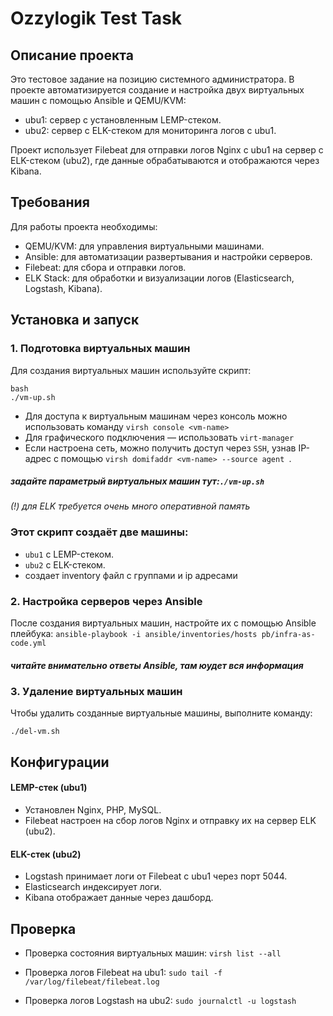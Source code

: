 # Ozzylogik Test Task

## Описание проекта

Это тестовое задание на позицию системного администратора. В проекте автоматизируется создание и настройка двух виртуальных машин с помощью Ansible и QEMU/KVM:
- ubu1: сервер с установленным LEMP-стеком.
- ubu2: сервер с ELK-стеком для мониторинга логов с ubu1.

Проект использует Filebeat для отправки логов Nginx с ubu1 на сервер с ELK-стеком (ubu2), где данные обрабатываются и отображаются через Kibana.

## Требования

Для работы проекта необходимы:
- QEMU/KVM: для управления виртуальными машинами.
- Ansible: для автоматизации развертывания и настройки серверов.
- Filebeat: для сбора и отправки логов.
- ELK Stack: для обработки и визуализации логов (Elasticsearch, Logstash, Kibana).

## Установка и запуск

### 1. Подготовка виртуальных машин
Для создания виртуальных машин используйте скрипт:
```
bash
./vm-up.sh
```
- Для доступа к виртуальным машинам через консоль можно использовать команду `virsh console <vm-name>`
- Для графического подключения — использовать `virt-manager`
- Если настроена сеть, можно получить доступ через `SSH`, узнав IP-адрес с помощью `virsh domifaddr <vm-name> --source agent `.

##### задайте параметрый виртуальных машин тут:`./vm-up.sh`
*(!) для ELK требуется очень много оперативной память*



### Этот скрипт создаёт две машины:

- `ubu1` с LEMP-стеком.
- `ubu2` с ELK-стеком.
- создает inventory файл с группами и ip адресами 


### 2. Настройка серверов через Ansible

После создания виртуальных машин, настройте их с помощью Ansible плейбука:
`ansible-playbook -i ansible/inventories/hosts pb/infra-as-code.yml`
##### читайте внимательно ответы Ansible, там юудет вся информация

### 3. Удаление виртуальных машин

Чтобы удалить созданные виртуальные машины, выполните команду:

`./del-vm.sh`

## Конфигурации

#### LEMP-стек (ubu1)

- Установлен Nginx, PHP, MySQL.
- Filebeat настроен на сбор логов Nginx и отправку их на сервер ELK (ubu2).

#### ELK-стек (ubu2)

- Logstash принимает логи от Filebeat с ubu1 через порт 5044.
- Elasticsearch индексирует логи.
- Kibana отображает данные через дашборд.


## Проверка

- Проверка состояния виртуальных машин:
`virsh list --all`

- Проверка логов Filebeat на ubu1:
`sudo tail -f /var/log/filebeat/filebeat.log`

- Проверка логов Logstash на ubu2:
`sudo journalctl -u logstash`

